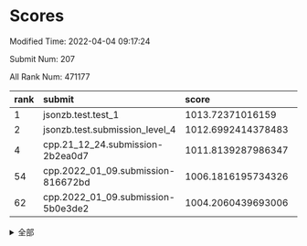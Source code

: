 # Scores

Modified Time: 2022-04-04 09:17:24

Submit Num: 207

All Rank Num: 471177

| rank |               submit               |       score        |       sigma        | pk_num |
| :--- | :--------------------------------- | :----------------- | :----------------- | :----- |
| 1    | jsonzb.test.test_1                 | 1013.72371016159   | 0.8437344290396374 | 9102   |
| 2    | jsonzb.test.submission_level_4     | 1012.6992414378483 | 0.7955916317619235 | 9106   |
| 4    | cpp.21_12_24.submission-2b2ea0d7   | 1011.8139287986347 | 0.7805681468122189 | 9106   |
| 54   | cpp.2022_01_09.submission-816672bd | 1006.1816195734326 | 0.7219477388588661 | 9105   |
| 62   | cpp.2022_01_09.submission-5b0e3de2 | 1004.2060439693006 | 0.70865207951907   | 9105   |


<details>
<summary>全部</summary>

| rank |                 submit                 |       score        |       sigma        | pk_num |
| :--- | :------------------------------------- | :----------------- | :----------------- | :----- |
| 1    | jsonzb.test.test_1                     | 1013.72371016159   | 0.8437344290396374 | 9102   |
| 2    | jsonzb.test.submission_level_4         | 1012.6992414378483 | 0.7955916317619235 | 9106   |
| 3    | gobigger.level_3.submission_level_3_1  | 1012.069233126575  | 0.7779920076713238 | 9107   |
| 4    | cpp.21_12_24.submission-2b2ea0d7       | 1011.8139287986347 | 0.7805681468122189 | 9106   |
| 5    | gobigger.level_3.submission_level_3_26 | 1011.612477892753  | 0.8063860811410521 | 9101   |
| 6    | gobigger.level_3.submission_level_3_21 | 1011.4611252869005 | 0.7456528937245973 | 9112   |
| 7    | gobigger.level_3.submission_level_3_7  | 1011.3473546636474 | 0.7943389323578534 | 9101   |
| 8    | gobigger.level_3.submission_level_3_49 | 1011.0316026752888 | 0.7499428830124946 | 9106   |
| 9    | gobigger.level_3.submission_level_3_17 | 1011.0216361637125 | 0.7631287932529778 | 9099   |
| 10   | gobigger.level_3.submission_level_3_25 | 1010.5731889309241 | 0.775761223554537  | 9102   |
| 11   | gobigger.level_3.submission_level_3_5  | 1010.3620045987302 | 0.7705773059979387 | 9104   |
| 12   | gobigger.level_3.submission_level_3_2  | 1010.3616182007045 | 0.7803512020802393 | 9110   |
| 13   | gobigger.level_3.submission_level_3_48 | 1010.320553899829  | 0.7505991709909812 | 9104   |
| 14   | gobigger.level_3.submission_level_3_15 | 1010.3139657753329 | 0.7933095160433339 | 9101   |
| 15   | gobigger.level_3.submission_level_3_45 | 1010.3097107649264 | 0.7596373252707527 | 9104   |
| 16   | gobigger.level_3.submission_level_3_43 | 1010.2821938865579 | 0.7743315928473946 | 9101   |
| 17   | gobigger.level_3.submission_level_3_3  | 1010.1840114190059 | 0.7655487895649048 | 9106   |
| 18   | gobigger.level_3.submission_level_3_14 | 1010.1302283334428 | 0.7669932107955076 | 9106   |
| 19   | gobigger.level_3.submission_level_3_31 | 1010.1145271572329 | 0.7488544407069185 | 9101   |
| 20   | gobigger.level_3.submission_level_3_22 | 1010.091421568138  | 0.7677192364007094 | 9102   |
| 21   | gobigger.level_3.submission_level_3_24 | 1010.0056908694876 | 0.7826365150896468 | 9109   |
| 22   | gobigger.level_3.submission_level_3_35 | 1009.9932276308555 | 0.7635064382216081 | 9105   |
| 23   | gobigger.level_3.submission_level_3_38 | 1009.9059005011521 | 0.7478784195743206 | 9103   |
| 24   | gobigger.level_3.submission_level_3_23 | 1009.8948224233529 | 0.7653614428958403 | 9106   |
| 25   | gobigger.level_3.submission_level_3_33 | 1009.8783060739194 | 0.7711080903202692 | 9109   |
| 26   | gobigger.level_3.submission_level_3_20 | 1009.8426102572837 | 0.7566317193171299 | 9103   |
| 27   | gobigger.level_3.submission_level_3_19 | 1009.789828798217  | 0.7365170485664962 | 9106   |
| 28   | gobigger.level_3.submission_level_3_18 | 1009.7109448560589 | 0.7569066448749661 | 9106   |
| 29   | gobigger.level_3.submission_level_3_12 | 1009.6993920259351 | 0.7606346415682153 | 9108   |
| 30   | gobigger.level_3.submission_level_3_8  | 1009.647795196235  | 0.7375774897358854 | 9106   |
| 31   | gobigger.level_3.submission_level_3_9  | 1009.6311454516153 | 0.7588692808733407 | 9105   |
| 32   | gobigger.level_3.submission_level_3_28 | 1009.6168717403657 | 0.7652568282144888 | 9105   |
| 33   | gobigger.level_3.submission_level_3_46 | 1009.5060851475922 | 0.7660064127933857 | 9110   |
| 34   | gobigger.level_3.submission_level_3_27 | 1009.4923681989718 | 0.7319296052949287 | 9098   |
| 35   | gobigger.level_3.submission_level_3_11 | 1009.4525929012002 | 0.7578527686472822 | 9107   |
| 36   | gobigger.level_3.submission_level_3_44 | 1009.416501048794  | 0.7432488433202205 | 9102   |
| 37   | gobigger.level_3.submission_level_3_42 | 1009.4108423275471 | 0.7447580132548748 | 9105   |
| 38   | gobigger.level_3.submission_level_3_30 | 1009.4046088916249 | 0.7534727567497558 | 9106   |
| 39   | gobigger.level_3.submission_level_3_0  | 1009.4042448118786 | 0.7582423680454867 | 9105   |
| 40   | gobigger.level_3.submission_level_3_13 | 1009.396850817754  | 0.7585698825946496 | 9103   |
| 41   | gobigger.level_3.submission_level_3_4  | 1009.3583096229676 | 0.7437387491756206 | 9104   |
| 42   | gobigger.level_3.submission_level_3_32 | 1009.3492626942874 | 0.7796047319099956 | 9108   |
| 43   | gobigger.level_3.submission_level_3_40 | 1009.2292156524951 | 0.7605995013523736 | 9102   |
| 44   | gobigger.level_3.submission_level_3_10 | 1009.1985796793219 | 0.7530830296800641 | 9112   |
| 45   | gobigger.level_3.submission_level_3_16 | 1009.174037727573  | 0.7346311680529792 | 9104   |
| 46   | gobigger.level_3.submission_level_3_34 | 1009.1359633887996 | 0.7326485373962117 | 9107   |
| 47   | gobigger.level_3.submission_level_3_47 | 1009.1235693891906 | 0.742125300253765  | 9108   |
| 48   | gobigger.level_3.submission_level_3_39 | 1009.1203018633983 | 0.7481232733029252 | 9105   |
| 49   | gobigger.level_3.submission_level_3_36 | 1009.0350596717587 | 0.7598149142608164 | 9108   |
| 50   | gobigger.level_3.submission_level_3_6  | 1008.9612520223337 | 0.7522379359817303 | 9106   |
| 51   | gobigger.level_3.submission_level_3_37 | 1008.9506061909158 | 0.7283081978213397 | 9109   |
| 52   | gobigger.level_3.submission_level_3_41 | 1008.8568431505386 | 0.7532313212323035 | 9106   |
| 53   | gobigger.level_3.submission_level_3_29 | 1008.5889814823582 | 0.7404107362923382 | 9103   |
| 54   | cpp.2022_01_09.submission-816672bd     | 1006.1816195734326 | 0.7219477388588661 | 9105   |
| 55   | gobigger.level_1.submission_level_1_11 | 1004.862573647584  | 0.7178774297061317 | 9109   |
| 56   | gobigger.level_1.submission_level_1_42 | 1004.6655960957306 | 0.713614377338358  | 9105   |
| 57   | gobigger.level_1.submission_level_1_31 | 1004.5433230220549 | 0.7209843159575687 | 9107   |
| 58   | gobigger.level_1.submission_level_1_13 | 1004.5174115844562 | 0.7235130260354549 | 9103   |
| 59   | gobigger.level_1.submission_level_1_22 | 1004.5072431900943 | 0.725644656887511  | 9106   |
| 60   | gobigger.level_1.submission_level_1_46 | 1004.3909953374949 | 0.7175634397951703 | 9108   |
| 61   | gobigger.level_1.submission_level_1_39 | 1004.2722944631265 | 0.7077904637262312 | 9103   |
| 62   | cpp.2022_01_09.submission-5b0e3de2     | 1004.2060439693006 | 0.70865207951907   | 9105   |
| 63   | gobigger.level_1.submission_level_1_33 | 1004.0392477849139 | 0.7125609957346151 | 9104   |
| 64   | gobigger.level_1.submission_level_1_2  | 1003.9608090739281 | 0.7094383692443154 | 9100   |
| 65   | gobigger.level_1.submission_level_1_48 | 1003.9039770048837 | 0.7035483211149818 | 9106   |
| 66   | gobigger.level_1.submission_level_1_5  | 1003.8883959697342 | 0.7109372971744871 | 9104   |
| 67   | gobigger.level_1.submission_level_1_10 | 1003.7505498820635 | 0.7095410003072548 | 9103   |
| 68   | gobigger.level_1.submission_level_1_26 | 1003.7042023973112 | 0.7168626096255414 | 9106   |
| 69   | gobigger.level_1.submission_level_1_4  | 1003.7026257703881 | 0.7184027706040899 | 9104   |
| 70   | gobigger.level_1.submission_level_1_36 | 1003.6748079704324 | 0.7152101472179401 | 9104   |
| 71   | gobigger.level_1.submission_level_1_15 | 1003.6277663308034 | 0.7104335630050812 | 9106   |
| 72   | gobigger.level_1.submission_level_1_35 | 1003.6243966186447 | 0.7186673386600085 | 9111   |
| 73   | gobigger.level_1.submission_level_1_8  | 1003.4993050981466 | 0.7215820123708757 | 9104   |
| 74   | gobigger.level_1.submission_level_1_43 | 1003.4975761700933 | 0.7167802377195597 | 9102   |
| 75   | gobigger.level_1.submission_level_1_30 | 1003.4472516569593 | 0.7238415489114267 | 9108   |
| 76   | gobigger.level_1.submission_level_1_24 | 1003.3994201069612 | 0.7254457118126748 | 9101   |
| 77   | gobigger.level_1.submission_level_1_21 | 1003.377284710029  | 0.7129260657095767 | 9106   |
| 78   | gobigger.level_1.submission_level_1_34 | 1003.3684783119965 | 0.7283627776728724 | 9108   |
| 79   | gobigger.level_1.submission_level_1_17 | 1003.3358323586674 | 0.7175372777884226 | 9107   |
| 80   | gobigger.level_1.submission_level_1_29 | 1003.3162035598895 | 0.7054977990935604 | 9104   |
| 81   | gobigger.level_1.submission_level_1_25 | 1003.3102607004922 | 0.706309311411474  | 9106   |
| 82   | gobigger.level_1.submission_level_1_32 | 1003.2424690407842 | 0.7090158312725615 | 9105   |
| 83   | gobigger.level_1.submission_level_1_12 | 1003.2111703061706 | 0.7158317089868478 | 9104   |
| 84   | gobigger.level_1.submission_level_1_3  | 1003.2091284523888 | 0.7167215542400318 | 9101   |
| 85   | gobigger.level_1.submission_level_1_37 | 1003.2048853833687 | 0.709200162878354  | 9102   |
| 86   | gobigger.level_1.submission_level_1_41 | 1003.1822765518828 | 0.7159935573196313 | 9104   |
| 87   | gobigger.level_1.submission_level_1_0  | 1003.1800405409134 | 0.7121144481821781 | 9105   |
| 88   | gobigger.level_1.submission_level_1_16 | 1003.081177660012  | 0.703764376724542  | 9103   |
| 89   | gobigger.level_1.submission_level_1_19 | 1002.9377151370419 | 0.7174941991762595 | 9102   |
| 90   | gobigger.level_1.submission_level_1_44 | 1002.9249422363754 | 0.7113400591244686 | 9108   |
| 91   | gobigger.level_1.submission_level_1_49 | 1002.7811921570187 | 0.7133692283849401 | 9109   |
| 92   | gobigger.level_1.submission_level_1_9  | 1002.7635350697367 | 0.7046243444828008 | 9105   |
| 93   | gobigger.level_1.submission_level_1_6  | 1002.7593018584988 | 0.705807510039443  | 9101   |
| 94   | gobigger.level_1.submission_level_1_40 | 1002.7573470238038 | 0.7200125915096657 | 9106   |
| 95   | gobigger.level_1.submission_level_1_1  | 1002.7211386291    | 0.71158265281025   | 9108   |
| 96   | gobigger.level_1.submission_level_1_45 | 1002.7159959694084 | 0.7223125107538677 | 9104   |
| 97   | gobigger.level_1.submission_level_1_28 | 1002.6296127702465 | 0.7071916175933477 | 9108   |
| 98   | gobigger.level_1.submission_level_1_38 | 1002.5986587242219 | 0.7076781995960122 | 9110   |
| 99   | gobigger.level_1.submission_level_1_7  | 1002.5092951426733 | 0.7113516492994076 | 9105   |
| 100  | gobigger.level_1.submission_level_1_23 | 1002.5001956220431 | 0.7058272453013448 | 9103   |
| 101  | gobigger.level_1.submission_level_1_18 | 1002.4117253960593 | 0.7179138742602378 | 9104   |
| 102  | gobigger.level_1.submission_level_1_20 | 1002.3134330362325 | 0.7183026509419631 | 9109   |
| 103  | gobigger.level_1.submission_level_1_47 | 1002.2925042445963 | 0.7158048076380501 | 9104   |
| 104  | gobigger.level_1.submission_level_1_14 | 1002.289073273027  | 0.7035723766541263 | 9102   |
| 105  | gobigger.level_1.submission_level_1_27 | 1002.2442200824952 | 0.7119474818983526 | 9106   |
| 106  | gobigger.random.submission_random_5    | 997.0526686601881  | 0.7047978065745193 | 9102   |
| 107  | gobigger.random.submission_random_34   | 997.0101524277133  | 0.7038380211840629 | 9104   |
| 108  | gobigger.random.submission_random_12   | 997.005639023769   | 0.7194593600786411 | 9105   |
| 109  | gobigger.random.submission_random_14   | 996.9908858279389  | 0.7093843297689695 | 9102   |
| 110  | gobigger.random.submission_random_37   | 996.876554594911   | 0.717879171959846  | 9103   |
| 111  | gobigger.random.submission_random_22   | 996.872641186125   | 0.7031560506080186 | 9102   |
| 112  | gobigger.random.submission_random_3    | 996.867055012374   | 0.7171211859811488 | 9103   |
| 113  | gobigger.random.submission_random_31   | 996.8468162601357  | 0.6970349241421551 | 9103   |
| 114  | gobigger.random.submission_random_43   | 996.834670285262   | 0.7225496040303931 | 9105   |
| 115  | gobigger.random.submission_random_39   | 996.8235617449791  | 0.7073713466593743 | 9109   |
| 116  | gobigger.random.submission_random_26   | 996.756661869188   | 0.6989633516851195 | 9105   |
| 117  | gobigger.random.submission_random_16   | 996.5940788002263  | 0.7093176313042998 | 9100   |
| 118  | gobigger.random.submission_random_27   | 996.5061565687416  | 0.7227824670051676 | 9106   |
| 119  | gobigger.random.submission_random_38   | 996.4977097740539  | 0.7097677117327099 | 9099   |
| 120  | gobigger.random.submission_random_0    | 996.3660141660516  | 0.7202268964420534 | 9110   |
| 121  | gobigger.random.submission_random_8    | 996.3054487074978  | 0.7097131386739239 | 9106   |
| 122  | gobigger.random.submission_random_25   | 996.1879046799559  | 0.7191735505096583 | 9104   |
| 123  | gobigger.random.submission_random_21   | 996.1878236857397  | 0.7398299806508445 | 9109   |
| 124  | gobigger.random.submission_random_23   | 996.178310773409   | 0.710649549095586  | 9103   |
| 125  | gobigger.random.submission_random_2    | 996.1407302936362  | 0.7239893574156836 | 9103   |
| 126  | gobigger.random.submission_random_46   | 996.1173402854438  | 0.7018490550472315 | 9106   |
| 127  | gobigger.random.submission_random_49   | 996.1130237440854  | 0.7237683810053217 | 9105   |
| 128  | gobigger.random.submission_random_33   | 996.1062123396166  | 0.7153076500915816 | 9102   |
| 129  | gobigger.random.submission_random_29   | 996.0696939480839  | 0.7094366054265621 | 9106   |
| 130  | gobigger.random.submission_random_47   | 996.0655368397297  | 0.7038543914745539 | 9102   |
| 131  | gobigger.random.submission_random_1    | 996.0613161332969  | 0.7139255619410678 | 9098   |
| 132  | gobigger.random.submission_random_45   | 996.0174229417906  | 0.7013799668860313 | 9105   |
| 133  | gobigger.random.submission_random_9    | 996.0050993886028  | 0.7091871209998246 | 9105   |
| 134  | gobigger.random.submission_random_30   | 995.9643421848402  | 0.7086366330677942 | 9104   |
| 135  | gobigger.random.submission_random_13   | 995.9540057718152  | 0.7022285743164399 | 9103   |
| 136  | gobigger.random.submission_random_24   | 995.9446399831635  | 0.7127093014849594 | 9105   |
| 137  | gobigger.random.submission_random_32   | 995.9253882091168  | 0.709875768119448  | 9104   |
| 138  | gobigger.random.submission_random_44   | 995.8336782104357  | 0.7077068466597589 | 9105   |
| 139  | gobigger.random.submission_random_42   | 995.7741650546038  | 0.7033319051782382 | 9106   |
| 140  | gobigger.random.submission_random_48   | 995.7576133719915  | 0.7143857764472579 | 9103   |
| 141  | gobigger.random.submission_random_20   | 995.7464604442753  | 0.7011904638711237 | 9102   |
| 142  | gobigger.random.submission_random_40   | 995.7363387268271  | 0.7022923149161638 | 9106   |
| 143  | gobigger.random.submission_random_28   | 995.6119050719436  | 0.7188064665003914 | 9105   |
| 144  | gobigger.random.submission_random_6    | 995.5834004829804  | 0.7135367892108913 | 9107   |
| 145  | gobigger.random.submission_random_17   | 995.4970813228349  | 0.7122782126092524 | 9106   |
| 146  | gobigger.random.submission_random_36   | 995.4835648616793  | 0.7185790139364905 | 9105   |
| 147  | gobigger.random.submission_random_10   | 995.376426864902   | 0.7083389741916883 | 9105   |
| 148  | gobigger.random.submission_random_7    | 995.3612534983881  | 0.718544855377205  | 9103   |
| 149  | gobigger.random.submission_random_11   | 995.3274985017982  | 0.7018909201820926 | 9106   |
| 150  | gobigger.random.submission_random_41   | 995.3184956617     | 0.7328159330723614 | 9103   |
| 151  | gobigger.random.submission_random_4    | 995.313769389864   | 0.7345079135360262 | 9100   |
| 152  | gobigger.random.submission_random_35   | 995.3009249722865  | 0.7134485439684488 | 9105   |
| 153  | gobigger.random.submission_random_19   | 995.2972784423118  | 0.7046273502652606 | 9108   |
| 154  | gobigger.random.submission_random_15   | 995.0033944886485  | 0.7217592705116368 | 9101   |
| 155  | gobigger.random.submission_random_18   | 994.97595259408    | 0.7191880484819211 | 9111   |
| 156  | gobigger.level_2.submission_level_2_26 | 994.7974204844215  | 0.7233885969609116 | 9101   |
| 157  | gobigger.level_2.submission_level_2_33 | 993.9742783041494  | 0.7344649849142864 | 9107   |
| 158  | gobigger.level_2.submission_level_2_40 | 993.8685169429615  | 0.7319533003608713 | 9110   |
| 159  | gobigger.level_2.submission_level_2_20 | 993.856962580549   | 0.7460372971346418 | 9106   |
| 160  | gobigger.level_2.submission_level_2_42 | 993.8531554680877  | 0.7304824005387446 | 9110   |
| 161  | gobigger.level_2.submission_level_2_32 | 993.7897805657509  | 0.7442735641112728 | 9104   |
| 162  | gobigger.level_2.submission_level_2_17 | 993.4336120805972  | 0.7388649799005079 | 9108   |
| 163  | gobigger.level_2.submission_level_2_2  | 993.3248863561026  | 0.7221590096086506 | 9111   |
| 164  | gobigger.level_2.submission_level_2_44 | 993.1800085922083  | 0.756931896524582  | 9109   |
| 165  | gobigger.level_2.submission_level_2_46 | 993.1475675702663  | 0.7306061410195116 | 9107   |
| 166  | gobigger.level_2.submission_level_2_8  | 992.9922254600039  | 0.7338383529837981 | 9109   |
| 167  | gobigger.level_2.submission_level_2_30 | 992.9555983886169  | 0.7361301623769902 | 9101   |
| 168  | gobigger.level_2.submission_level_2_37 | 992.8762020758008  | 0.7289850853619539 | 9103   |
| 169  | gobigger.level_2.submission_level_2_35 | 992.8734369342059  | 0.7434437416063695 | 9099   |
| 170  | gobigger.level_2.submission_level_2_4  | 992.8069044783095  | 0.721894183822618  | 9097   |
| 171  | gobigger.level_2.submission_level_2_5  | 992.7066232425556  | 0.7518162954148275 | 9108   |
| 172  | gobigger.level_2.submission_level_2_45 | 992.5607831629344  | 0.7480321653916279 | 9104   |
| 173  | gobigger.level_2.submission_level_2_13 | 992.4783683168599  | 0.7541787017053369 | 9103   |
| 174  | gobigger.level_2.submission_level_2_49 | 992.419237513893   | 0.7466031250862682 | 9102   |
| 175  | gobigger.level_2.submission_level_2_6  | 992.2961516544949  | 0.7555797777341565 | 9112   |
| 176  | gobigger.level_2.submission_level_2_41 | 992.2460735985685  | 0.7263833859775645 | 9098   |
| 177  | gobigger.level_2.submission_level_2_25 | 992.1272042855018  | 0.7274219132205209 | 9106   |
| 178  | gobigger.level_2.submission_level_2_23 | 992.08275415578    | 0.7351295458741601 | 9103   |
| 179  | gobigger.level_2.submission_level_2_0  | 992.068512721071   | 0.7403570338396914 | 9105   |
| 180  | gobigger.level_2.submission_level_2_12 | 992.0640506575824  | 0.7445789983011282 | 9111   |
| 181  | gobigger.level_2.submission_level_2_21 | 992.0114752494968  | 0.7529618399781733 | 9099   |
| 182  | gobigger.level_2.submission_level_2_47 | 991.9792203813508  | 0.7436334597036807 | 9108   |
| 183  | gobigger.level_2.submission_level_2_18 | 991.9398390363476  | 0.7490538854699328 | 9103   |
| 184  | gobigger.level_2.submission_level_2_16 | 991.8743035649228  | 0.7392159275642066 | 9108   |
| 185  | gobigger.level_2.submission_level_2_24 | 991.8075059573345  | 0.7560791448889868 | 9103   |
| 186  | gobigger.level_2.submission_level_2_29 | 991.6802978221208  | 0.742272890257712  | 9099   |
| 187  | gobigger.level_2.submission_level_2_15 | 991.6651730944614  | 0.7494715384599401 | 9102   |
| 188  | gobigger.level_2.submission_level_2_22 | 991.6418852760823  | 0.743364393655312  | 9104   |
| 189  | gobigger.level_2.submission_level_2_27 | 991.6133394554345  | 0.7684623253398155 | 9104   |
| 190  | gobigger.level_2.submission_level_2_19 | 991.5964776239003  | 0.7419252022467978 | 9106   |
| 191  | gobigger.level_2.submission_level_2_31 | 991.5963097413776  | 0.7390729740821137 | 9108   |
| 192  | gobigger.level_2.submission_level_2_14 | 991.5926141453853  | 0.7484742202384791 | 9104   |
| 193  | gobigger.level_2.submission_level_2_43 | 991.5659986803137  | 0.7506824590334591 | 9109   |
| 194  | gobigger.level_2.submission_level_2_36 | 991.5059394815181  | 0.7487270674626588 | 9105   |
| 195  | gobigger.level_2.submission_level_2_3  | 991.4914162858057  | 0.7580535777025736 | 9103   |
| 196  | gobigger.level_2.submission_level_2_38 | 991.4417603684772  | 0.7445056050430862 | 9103   |
| 197  | gobigger.level_2.submission_level_2_48 | 991.364653875955   | 0.7415918221655213 | 9105   |
| 198  | gobigger.level_2.submission_level_2_9  | 990.9709291993646  | 0.7593917230324108 | 9105   |
| 199  | gobigger.level_2.submission_level_2_34 | 990.9679241663251  | 0.7768051952072754 | 9101   |
| 200  | gobigger.level_2.submission_level_2_10 | 990.9531642305411  | 0.743977231794799  | 9107   |
| 201  | gobigger.level_2.submission_level_2_39 | 990.9279578764725  | 0.768881847469771  | 9106   |
| 202  | gobigger.level_2.submission_level_2_28 | 990.8441105450156  | 0.7863976907598883 | 9103   |
| 203  | gobigger.level_2.submission_level_2_1  | 990.7584753064878  | 0.74253197898881   | 9105   |
| 204  | gobigger.level_2.submission_level_2_11 | 989.9412847438969  | 0.790309180433674  | 9105   |
| 205  | gobigger.level_2.submission_level_2_7  | 989.9251630751558  | 0.760832923762924  | 9111   |
| 206  | gobigger.none.submission_none_1        | 978.5790855451336  | 1.1978894689862585 | 9104   |
| 207  | gobigger.none.submission_none_0        | 975.0263922875016  | 1.427767528231548  | 9109   |

</details>